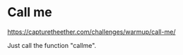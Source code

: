# Call me
https://capturetheether.com/challenges/warmup/call-me/

Just call the function "callme".

